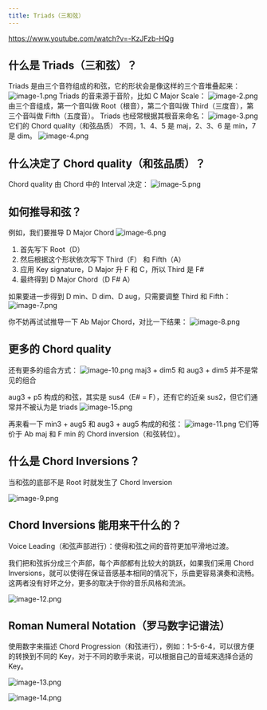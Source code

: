 ```yaml
---
title: Triads（三和弦）
---
```


https://www.youtube.com/watch?v=-KzJFzb-HQg

## 什么是 Triads（三和弦）？

Triads 是由三个音符组成的和弦，它的形状会是像这样的三个音堆叠起来：
![image-1.png](/images/Pub_Note_Triads/image-1.png)
Triads 的音来源于音阶，比如 C Major Scale：
![image-2.png](/images/Pub_Note_Triads/image-2.png)
由三个音组成，第一个音叫做 Root（根音），第二个音叫做 Third（三度音），第三个音叫做 Fifth（五度音）。
Triads 也经常根据其根音来命名：
![image-3.png](/images/Pub_Note_Triads/image-3.png)
它们的 Chord quality（和弦品质） 不同，1、4、5 是 maj，2、3、6 是 min，7 是 dim。
![image-4.png](/images/Pub_Note_Triads/image-4.png)

## 什么决定了 Chord quality（和弦品质）？

Chord quality 由 Chord 中的 Interval 决定：
![image-5.png](/images/Pub_Note_Triads/image-5.png)

## 如何推导和弦？

例如，我们要推导 D Major Chord
![image-6.png](/images/Pub_Note_Triads/image-6.png)

1. 首先写下 Root（D）
2. 然后根据这个形状依次写下 Third（F） 和 Fifth（A）
3. 应用 Key signature，D Major 升 F 和 C，所以 Third 是 F#
4. 最终得到 D Major Chord（D F# A）

如果要进一步得到 D min、D dim、D aug，只需要调整 Third 和 Fifth：
![image-7.png](/images/Pub_Note_Triads/image-7.png)

你不妨再试试推导一下 Ab Major Chord，对比一下结果：
![image-8.png](/images/Pub_Note_Triads/image-8.png)

## 更多的 Chord quality

还有更多的组合方式：
![image-10.png](/images/Pub_Note_Triads/image-10.png)
maj3 + dim5 和 aug3 + dim5 并不是常见的组合

aug3 + p5 构成的和弦，其实是 sus4（E# = F），还有它的近亲 sus2，但它们通常并不被认为是 triads
![image-15.png](/images/Pub_Note_Triads/image-15.png)

再来看一下 min3 + aug5 和 aug3 + aug5 构成的和弦：
![image-11.png](/images/Pub_Note_Triads/image-11.png)
它们等价于 Ab maj 和 F min 的 Chord inversion（和弦转位）。

## 什么是 Chord Inversions？

当和弦的底部不是 Root 时就发生了 Chord Inversion

![image-9.png](/images/Pub_Note_Triads/image-9.png)

## Chord Inversions 能用来干什么的？

Voice Leading（和弦声部进行）：使得和弦之间的音符更加平滑地过渡。

我们把和弦拆分成三个声部，每个声部都有比较大的跳跃，如果我们采用 Chord Inversions，就可以使得在保证音感基本相同的情况下，乐曲更容易演奏和流畅。这两者没有好坏之分，更多的取决于你的音乐风格和流派。

![image-12.png](/images/Pub_Note_Triads/image-12.png)

## Roman Numeral Notation（罗马数字记谱法）

使用数字来描述 Chord Progression（和弦进行），例如：1-5-6-4，可以很方便的转换到不同的 Key，对于不同的歌手来说，可以根据自己的音域来选择合适的 Key。

![image-13.png](/images/Pub_Note_Triads/image-13.png)

![image-14.png](/images/Pub_Note_Triads/image-14.png)
